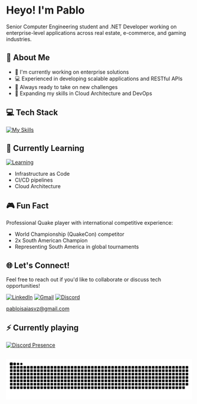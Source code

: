 # Heyo! I'm Pablo
Senior Computer Engineering student and .NET Developer working on enterprise-level applications across real estate, e-commerce, and gaming industries.

## 🚀 About Me
- 🔭 I'm currently working on enterprise solutions
- 💻 Experienced in developing scalable applications and RESTful APIs
- 🌟 Always ready to take on new challenges
- 🌱 Expanding my skills in Cloud Architecture and DevOps

## 💻 Tech Stack
[![My Skills](https://skillicons.dev/icons?i=cs,dotnet,react,ts,js,postgresql,git,azure,docker,kubernetes,linux,arduino,autocad,bitbucket,cpp,css,html,discord,docker,django,fastapi,figma,gcp,gmail,jquery,postman,py,sqlite,vite)](https://skillicons.dev)

## 🌱 Currently Learning
[![Learning](https://skillicons.dev/icons?i=aws,gcp,terraform)](https://skillicons.dev)
- Infrastructure as Code
- CI/CD pipelines
- Cloud Architecture

## 🎮 Fun Fact
Professional Quake player with international competitive experience:
- World Championship (QuakeCon) competitor
- 2x South American Champion
- Representing South America in global tournaments


## 🌐 Let's Connect!
Feel free to reach out if you'd like to collaborate or discuss tech opportunities!

[![LinkedIn](https://skillicons.dev/icons?i=linkedin)](https://linkedin.com/in/velazquezpablo)
[![Gmail](https://skillicons.dev/icons?i=gmail)](mailto:pabloisaiasvz@gmail.com)
[![Discord](https://skillicons.dev/icons?i=discord)](https://discordapp.com/users/yuptf)

pabloisaiasvz@gmail.com
  ## ⚡ Currently playing
  
[![Discord Presence](https://lanyard.cnrad.dev/api/139458451842531328?idleMessage=Chilling%20%F0%9F%8F%96%EF%B8%8F%20%7C%20Be%20right%20back)](https://discord.com/users/139458451842531328)

## 
![Snake animation](https://raw.githubusercontent.com/salesp07/salesp07/output/github-contribution-grid-snake.svg)

